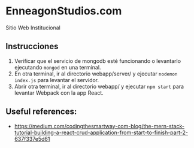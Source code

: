 # EnneagonStudios.com
Sitio Web Institucional

## Instrucciones
1. Verificar que el servicio de mongodb esté funcionando o levantarlo ejecutando `mongod` en una terminal.
2. En otra terminal, ir al directorio webapp/server/ y ejecutar `nodemon index.js` para levantar el servidor.
3. Abrir otra terminal, ir al directorio webapp/ y ejecutar `npm start` para levantar Webpack con la app React.


## Useful references:
* https://medium.com/codingthesmartway-com-blog/the-mern-stack-tutorial-building-a-react-crud-application-from-start-to-finish-part-2-637f337e5d61